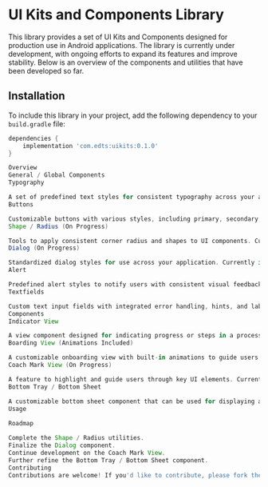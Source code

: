 # UI Kits and Components Library

This library provides a set of UI Kits and Components designed for production use in Android applications. The library is currently under development, with ongoing efforts to expand its features and improve stability. Below is an overview of the components and utilities that have been developed so far.

## Installation

To include this library in your project, add the following dependency to your `build.gradle` file:

```groovy
dependencies {
    implementation 'com.edts:uikits:0.1.0'
}

Overview
General / Global Components
Typography

A set of predefined text styles for consistent typography across your application.
Buttons

Customizable buttons with various styles, including primary, secondary, and tertiary options.
Shape / Radius (On Progress)

Tools to apply consistent corner radius and shapes to UI components. Currently in development.
Dialog (On Progress)

Standardized dialog styles for use across your application. Currently in development.
Alert

Predefined alert styles to notify users with consistent visual feedback.
Textfields

Custom text input fields with integrated error handling, hints, and labels.
Components
Indicator View

A view component designed for indicating progress or steps in a process, customizable for various use cases.
Boarding View (Animations Included)

A customizable onboarding view with built-in animations to guide users through initial app setup or features.
Coach Mark View (On Progress)

A feature to highlight and guide users through key UI elements. Currently in development.
Bottom Tray / Bottom Sheet

A customizable bottom sheet component that can be used for displaying additional content or actions. Further adjustments are needed.
Usage
    
Roadmap

Complete the Shape / Radius utilities.
Finalize the Dialog component.
Continue development on the Coach Mark View.
Further refine the Bottom Tray / Bottom Sheet component.
Contributing
Contributions are welcome! If you'd like to contribute, please fork the repository and submit a pull request.